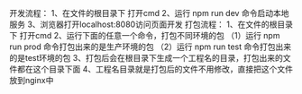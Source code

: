 ﻿开发流程：
1、在文件的根目录下 打开cmd
2、运行 npm run dev 命令启动本地服务
3、浏览器打开localhost:8080访问页面开发
打包流程：
	1、在文件的根目录下 打开cmd
	2、运行下面的任意一个命令，打包不同环境的包
		（1）运行 npm run prod 命令打包出来的是生产环境的包
		（2）运行 npm run test 命令打包出来的是test环境的包
	3、打包后会在根目录下生成一个工程名的目录，打包出来的文件都在这个目录下面
	4、工程名目录就是打包后的文件不用修改，直接把这个文件放到nginx中




